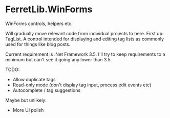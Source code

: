 FerretLib.WinForms
=============

WinForms controls, helpers etc.

Will gradually move relevant code from individual projects to here. First up: TagList. A control intended for displaying and editing tag lists as commonly used for things like blog posts.

Current requirement is .Net Framework 3.5. I'll try to keep requirements to a minimum but can't see it going any lower than 3.5.

TODO:

* Allow duplicate tags
* Read-only mode (don't display tag input, process edit events etc)
* Autocomplete / tag suggestions

Maybe but unlikely:
* More UI polish